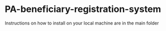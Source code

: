 # PA-beneficiary-registration-system
Instructions on how to install on your local machine are in the main folder
